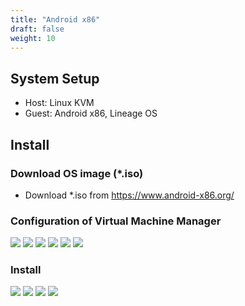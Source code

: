 ```yaml
---
title: "Android x86"
draft: false
weight: 10
---
```

## System Setup

- Host: Linux KVM
- Guest: Android x86, Lineage OS

## Install

### **Download OS image (*.iso)**

- Download \*.iso from https://www.android-x86.org/

### **Configuration of Virtual Machine Manager**

![](android-x86-overview.png)
![](android-x86-osinfo.png)
![](android-x86-cpu.png)
![](android-x86-mem.png)
![](android-x86-disk.png)
![](android-x86-nic.png)

### **Install**

![](android-x86-grub.png)
![](android-x86-autoins.png)
![](android-x86-wifi1.png)
![](android-x86-wifi2.png)
